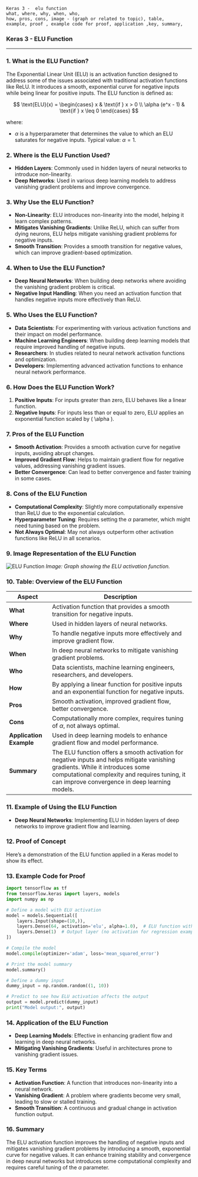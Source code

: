 ```code
Keras 3 -  elu function
what, where, why, when, who, 
how, pros, cons, image - (graph or related to topic), table,
example, proof , example code for proof, application ,key, summary,
```


### **Keras 3 - ELU Function**

---

### **1. What is the ELU Function?**

The Exponential Linear Unit (ELU) is an activation function designed to address some of the issues associated with traditional activation functions like ReLU. It introduces a smooth, exponential curve for negative inputs while being linear for positive inputs. The ELU function is defined as:

$$ \text{ELU}(x) = \begin{cases}
x & \text{if } x > 0 \\
\alpha (e^x - 1) & \text{if } x \leq 0
\end{cases} $$

where:

- $\alpha$ is a hyperparameter that determines the value to which an ELU saturates for negative inputs. Typical value: $\alpha = 1$.

### **2. Where is the ELU Function Used?**

- **Hidden Layers**: Commonly used in hidden layers of neural networks to introduce non-linearity.
- **Deep Networks**: Used in various deep learning models to address vanishing gradient problems and improve convergence.

### **3. Why Use the ELU Function?**

- **Non-Linearity**: ELU introduces non-linearity into the model, helping it learn complex patterns.
- **Mitigates Vanishing Gradients**: Unlike ReLU, which can suffer from dying neurons, ELU helps mitigate vanishing gradient problems for negative inputs.
- **Smooth Transition**: Provides a smooth transition for negative values, which can improve gradient-based optimization.

### **4. When to Use the ELU Function?**

- **Deep Neural Networks**: When building deep networks where avoiding the vanishing gradient problem is critical.
- **Negative Input Handling**: When you need an activation function that handles negative inputs more effectively than ReLU.

### **5. Who Uses the ELU Function?**

- **Data Scientists**: For experimenting with various activation functions and their impact on model performance.
- **Machine Learning Engineers**: When building deep learning models that require improved handling of negative inputs.
- **Researchers**: In studies related to neural network activation functions and optimization.
- **Developers**: Implementing advanced activation functions to enhance neural network performance.

### **6. How Does the ELU Function Work?**

1. **Positive Inputs**: For inputs greater than zero, ELU behaves like a linear function.
2. **Negative Inputs**: For inputs less than or equal to zero, ELU applies an exponential function scaled by \( \alpha \).

### **7. Pros of the ELU Function**

- **Smooth Activation**: Provides a smooth activation curve for negative inputs, avoiding abrupt changes.
- **Improved Gradient Flow**: Helps to maintain gradient flow for negative values, addressing vanishing gradient issues.
- **Better Convergence**: Can lead to better convergence and faster training in some cases.

### **8. Cons of the ELU Function**

- **Computational Complexity**: Slightly more computationally expensive than ReLU due to the exponential calculation.
- **Hyperparameter Tuning**: Requires setting the $\alpha$ parameter, which might need tuning based on the problem.
- **Not Always Optimal**: May not always outperform other activation functions like ReLU in all scenarios.

### **9. Image Representation of the ELU Function**

![ELU Function](https://github.com/engineer-ece/Keras-learn/blob/35ee6e0e6f9a64d78c8d61a021b39abd08ed2bdd/Keras3/02.%20Layers%20API/02.%20Layer%20activations/08.%20elu%20function/elu_function.png)
*Image: Graph showing the ELU activation function.*

### **10. Table: Overview of the ELU Function**

| **Aspect**              | **Description**                                                                                                                                                                                                              |
| ----------------------------- | ---------------------------------------------------------------------------------------------------------------------------------------------------------------------------------------------------------------------------------- |
| **What**                | Activation function that provides a smooth transition for negative inputs.                                                                                                                                                         |
| **Where**               | Used in hidden layers of neural networks.                                                                                                                                                                                          |
| **Why**                 | To handle negative inputs more effectively and improve gradient flow.                                                                                                                                                              |
| **When**                | In deep neural networks to mitigate vanishing gradient problems.                                                                                                                                                                   |
| **Who**                 | Data scientists, machine learning engineers, researchers, and developers.                                                                                                                                                          |
| **How**                 | By applying a linear function for positive inputs and an exponential function for negative inputs.                                                                                                                                 |
| **Pros**                | Smooth activation, improved gradient flow, better convergence.                                                                                                                                                                     |
| **Cons**                | Computationally more complex, requires tuning of $\alpha$, not always optimal.                                                                                                                                                  |
| **Application Example** | Used in deep learning models to enhance gradient flow and model performance.                                                                                                                                                       |
| **Summary**             | The ELU function offers a smooth activation for negative inputs and helps mitigate vanishing gradients. While it introduces some computational complexity and requires tuning, it can improve convergence in deep learning models. |

### **11. Example of Using the ELU Function**

- **Deep Neural Networks**: Implementing ELU in hidden layers of deep networks to improve gradient flow and learning.

### **12. Proof of Concept**

Here’s a demonstration of the ELU function applied in a Keras model to show its effect.

### **13. Example Code for Proof**

```python
import tensorflow as tf
from tensorflow.keras import layers, models
import numpy as np

# Define a model with ELU activation
model = models.Sequential([
    layers.Input(shape=(10,)),
    layers.Dense(64, activation='elu', alpha=1.0),  # ELU function with alpha = 1.0
    layers.Dense(1)  # Output layer (no activation for regression example)
])

# Compile the model
model.compile(optimizer='adam', loss='mean_squared_error')

# Print the model summary
model.summary()

# Define a dummy input
dummy_input = np.random.random((1, 10))

# Predict to see how ELU activation affects the output
output = model.predict(dummy_input)
print("Model output:", output)
```

### **14. Application of the ELU Function**

- **Deep Learning Models**: Effective in enhancing gradient flow and learning in deep neural networks.
- **Mitigating Vanishing Gradients**: Useful in architectures prone to vanishing gradient issues.

### **15. Key Terms**

- **Activation Function**: A function that introduces non-linearity into a neural network.
- **Vanishing Gradient**: A problem where gradients become very small, leading to slow or stalled training.
- **Smooth Transition**: A continuous and gradual change in activation function output.

### **16. Summary**

The ELU activation function improves the handling of negative inputs and mitigates vanishing gradient problems by introducing a smooth, exponential curve for negative values. It can enhance training stability and convergence in deep neural networks but introduces some computational complexity and requires careful tuning of the $\alpha$ parameter.
